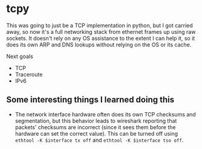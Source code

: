 # tcpy
This was going to just be a TCP implementation in python, but I got carried away,
so now it's a full networking stack from ethernet frames up using raw sockets.
It doesn't rely on any OS assistance to the extent I can help it, so it does its
own ARP and DNS lookups without relying on the OS or its cache.

Next goals
* TCP
* Traceroute
* IPv6


## Some interesting things I learned doing this
* The network interface hardware often does its own TCP checksums and segmentation,
but this behavior leads to wireshark reporting that packets' checksums are incorrect
(since it sees them before the hardware can set the correct value).  This can be turned
off using `ethtool -K $interface tx off` and `ethtool -K $interface tso off`.
